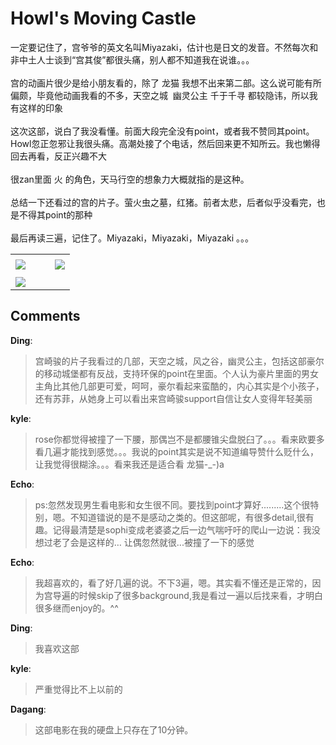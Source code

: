 # Howl's Moving Castle

<div id="msgcns!B37A52AAF181A958!559" class="bvMsg"><div>一定要记住了，宫爷爷的英文名叫Miyazaki，估计也是日文的发音。不然每次和非中土人士谈到“宫其俊”都很头痛，别人都不知道我在说谁。。。 </div>
<div> </div>
<div>宫的动画片很少是给小朋友看的，除了 龙猫 我想不出来第二部。这么说可能有所偏颇，毕竟他动画我看的不多，天空之城  幽灵公主 千于千寻 都较隐讳，所以我有这样的印象</div>
<div> </div>
<div>这次这部，说白了我没看懂。前面大段完全没有point，或者我不赞同其point。Howl忽正忽邪让我很头痛。高潮处接了个电话，然后回来更不知所云。我也懒得回去再看，反正兴趣不大</div>
<div> </div>
<div>很zan里面 火 的角色，天马行空的想象力大概就指的是这种。</div>
<div> </div>
<div>总结一下还看过的宫的片子。萤火虫之墓，红猪。前者太悲，后者似乎没看完，也是不得其point的那种</div>
<div> </div>
<div>最后再读三遍，记住了。Miyazaki，Miyazaki，Miyazaki 。。。</div></div><table cellspacing="0" border="0"><tr><td></td></tr><tr><td valign="top"><a href="http://blufiles.storage.live.com/y1pHS8JsrnQhmrSJIe1-vO5Y7SGXxQprEOlManJbjv4dVVP7CLO1TGT_Cm44OppQrIbOTsOm9hWbag" target="_blank" rel="WLPP;url=http://blufiles.storage.live.com/y1pHS8JsrnQhmrSJIe1-vO5Y7SGXxQprEOlManJbjv4dVVP7CLO1TGT_Cm44OppQrIbOTsOm9hWbag;cnsid=cns&#033;B37A52AAF181A958&#033;560"><img src="http://blufiles.storage.live.com/y1pHS8JsrnQhmrSJIe1-vO5Y7SGXxQprEOlrnLufLRoU76qC318vw4B0s_yo_QP4NnCZV5HQhLZnz4" border="0" /></a></td><td width="15"></td><td valign="top"><a href="http://blufiles.storage.live.com/y1pgNUPeZ5iqspUjeDqT-2VYc6jZJhOVXfFqfQPxvNhpMNOKHhaS4LmQWGbdZh2J8rW4vZ6aBoEP0E" target='_blank' rel="WLPP;url=http://blufiles.storage.live.com/y1pgNUPeZ5iqspUjeDqT-2VYc6jZJhOVXfFqfQPxvNhpMNOKHhaS4LmQWGbdZh2J8rW4vZ6aBoEP0E;cnsid=cns&#033;B37A52AAF181A958&#033;561"><img src="http://blufiles.storage.live.com/y1pgNUPeZ5iqspUjeDqT-2VYc6jZJhOVXfFWryZ3D6pAHLURUSAqXiIa51BRjkupSNDjcF9y68YZ1o" border="0" /></a></td></tr><tr><td></td></tr><tr><td valign="top"><a href="http://blufiles.storage.live.com/y1p-DCXPUH_OrBTx8QVNqVb-p4A-At52ZERbuYTmVtYfXyQ10VggaEOzMToa8Zr7TT6-cJMyzB5-G0" target="_blank" rel="WLPP;url=http://blufiles.storage.live.com/y1p-DCXPUH_OrBTx8QVNqVb-p4A-At52ZERbuYTmVtYfXyQ10VggaEOzMToa8Zr7TT6-cJMyzB5-G0;cnsid=cns&#033;B37A52AAF181A958&#033;562"><img src="http://blufiles.storage.live.com/y1p-DCXPUH_OrBTx8QVNqVb-p4A-At52ZER13HkkdAfCRI7aXgGPZJHLmAbvBs2I4Ytt32F9zrASZU" border="0" /></a></td></tr></table>

## Comments

**Ding**:
> 宫崎骏的片子我看过的几部，天空之城，风之谷，幽灵公主，包括这部豪尔的移动城堡都有反战，支持环保的point在里面。个人认为豪片里面的男女主角比其他几部更可爱，呵呵，豪尔看起来蛮酷的，内心其实是个小孩子，还有苏菲，从她身上可以看出来宫崎骏support自信让女人变得年轻美丽

**kyle**:
> rose你都觉得被撞了一下腰，那偶岂不是都腰锥尖盘脱臼了。。。看来欧要多看几遍才能找到感觉。。。我说的point其实是说不知道编导赞什么贬什么，让我觉得很糊涂。。。看来我还是适合看 龙猫-_-)a

**Echo**:
> ps:忽然发现男生看电影和女生很不同。要找到point才算好.........这个很特别，嗯。不知道镭说的是不是感动之类的。但这部呢，有很多detail,很有趣。记得最清楚是sophi变成老婆婆之后一边气喘吁吁的爬山一边说：我没想过老了会是这样的… 让偶忽然就很...被撞了一下的感觉

**Echo**:
> 我超喜欢的，看了好几遍的说。不下3遍，嗯。其实看不懂还是正常的，因为宫导遍的时候skip了很多background,我是看过一遍以后找来看，才明白很多继而enjoy的。^^

**Ding**:
> 我喜欢这部

**kyle**:
> 严重觉得比不上以前的

**Dagang**:
> 这部电影在我的硬盘上只存在了10分钟。

